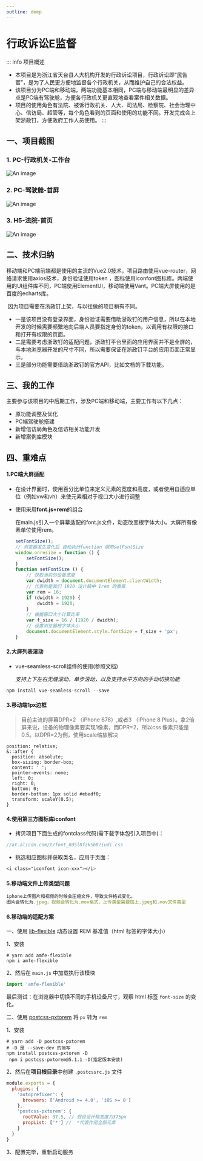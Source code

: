 ```yaml
---
outline: deep
---
```

# 行政诉讼E监督

::: info 项目概述
- ​本项目是为浙江省天台县人大机构开发的行政诉讼项目，行政诉讼即“民告官”，是为了人民更方便地监督各个行政机关，从而维护自己的合法权益。
- 该项目分为PC端和移动端，两端功能基本相同，PC端与移动端最明显的差异点是PC端有驾驶舱，方便各行政机关更直观地查看案件相关数据。
- 项目的使用角色有法院、被诉行政机关、人大、司法局、检察院、社会治理中心、信访局、超管等，每个角色看到的页面和使用的功能不同。开发完成会上架浙政钉，方便政府工作人员使用。
:::

## 一、项目截图

### 1. PC-行政机关-工作台

 ![An image](/item/工作台-行政机关.png)

### 2. PC-驾驶舱-首屏

 ![An image](/item/驾驶舱-首屏.jpg)

### 3. H5-法院-首页

 ![An image](/item/首页-法院.png)


## 二、技术归纳

​	移动端和PC端前端都是使用的主流的Vue2.0技术，项目路由使用vue-router，网络请求使用axios技术，身份验证使用token ，图标使用iconfont图标库。两端使用的UI组件库不同，PC端使用ElementUI，移动端使用Vant。PC端大屏使用的是百度的echarts库。

​	因为项目需要在浙政钉上架，与以往做的项目稍有不同。
- 一是该项目没有登录界面，身份验证需要借助浙政钉的用户信息，所以在本地开发的时候需要频繁地向后端人员要指定身份的token，以调用有权限的接口和打开有权限的页面。
- 二是需要考虑浙政钉的适配问题，浙政钉平台里面的应用界面并不是全屏的，与本地浏览器开发的尺寸不同，所以需要保证在浙政钉平台的应用页面正常显示。
- 三是部分功能需要借助浙政钉的官方API，比如文档的下载功能。

## 三、我的工作
主要参与该项目的中后期工作，涉及PC端和移动端，主要工作有以下几点：

- 原功能调整及优化
- PC端驾驶舱搭建
- 新增信访局角色及信访相关功能开发
- 新增案例库模块

## 四、重难点

#### 1.PC端大屏适配

- 在设计界面时，使用百分比单位来定义元素的宽度和高度，或者使用自适应单位（例如vw和vh）来使元素相对于视口大小进行调整

- 使用采用**font.js+rem**的组合

  在main.js引入一个屏幕适配的font.js文件，动态改变根字体大小。大屏所有像素单位使用rem。

  ```js
  setFontSize();
  // 浏览器发生变化后 自动执行function 调用setFontSize
  window.onresize = function () {
      setFontSize();
  }
  function setFontSize () {
      // 获取当前的设备宽度
      var dwidth = document.documentElement.clientWidth;
      // 代表的是我们 1920 设计稿中 1rem 的像素
      var rem = 16;
      if (dwidth > 1920) {
          dwidth = 1920;
      }
      // 根据窗口大小计算比率
      var f_size = 16 / (1920 / dwidth);
      // 设置浏览器根字体大小
      document.documentElement.style.fontSize = f_size + 'px';
  }
  
  ```


#### 2.大屏列表滚动

- vue-seamless-scroll组件的使用(参照文档)

  *支持上下左右无缝滚动，单步滚动，以及支持水平方向的手动切换功能*

```js
npm install vue-seamless-scroll --save
```

#### 3.移动端1px边框

> 目前主流的屏幕DPR=2 （iPhone 678）,或者3 （iPhone 8 Plus）。拿2倍屏来说，设备的物理像素要实现1像素，而DPR=2，所以css 像素只能是 0.5。以DPR=2为例，使用scale缩放解决

```css{11}
position: relative;
&::after {
  position: absolute;
  box-sizing: border-box;
  content: ' ';
  pointer-events: none;
  left: 0;
  right: 0;
  bottom: 0;
  border-bottom: 1px solid #ebedf0;
  transform: scaleY(0.5);
}
```

#### 4.使用第三方图标库iconfont

- 拷贝项目下面生成的fontclass代码(需下载字体包引入项目中)：

```js
//at.alicdn.com/t/font_8d5l8fzk5b87iudi.css
```

- 挑选相应图标并获取类名，应用于页面：

```css
<i class="iconfont icon-xxx"></i>
```

#### 5.移动端文件上传类型问题

```js
iphone上传图片和视频的时候会压缩文件，导致文件格式变化。
图片会转化为.jpeg，视频会转化为.mov格式，上传类型需要加上.jpeg和.mov文件类型
```

#### 6.移动端的适配方案

一、使用 [lib-flexible](https://github.com/amfe/lib-flexible) 动态设置 REM 基准值（html 标签的字体大小）

1、安装

```shell
# yarn add amfe-flexible
npm i amfe-flexible
```

2、然后在 `main.js` 中加载执行该模块

```javascript
import 'amfe-flexible'
```

最后测试：在浏览器中切换不同的手机设备尺寸，观察 html 标签 `font-size` 的变化。

二、使用 [postcss-pxtorem](https://github.com/cuth/postcss-pxtorem) 将 `px` 转为 `rem`

1、安装

```shell
# yarn add -D postcss-pxtorem
# -D 是 --save-dev 的简写
npm install postcss-pxtorem -D
 npm i postcss-pxtorem@5.1.1 -D(指定版本安装)
```

2、然后在**项目根目录**中创建 `.postcssrc.js` 文件

```javascript
module.exports = {
  plugins: {
    'autoprefixer': {
      browsers: ['Android >= 4.0', 'iOS >= 8']
    },
    'postcss-pxtorem': {
      rootValue: 37.5, // 假设设计稿宽度为375px
      propList: ['*'] //  *代表作用全部元素
    }
  }
}

```

3、配置完毕，重新启动服务
